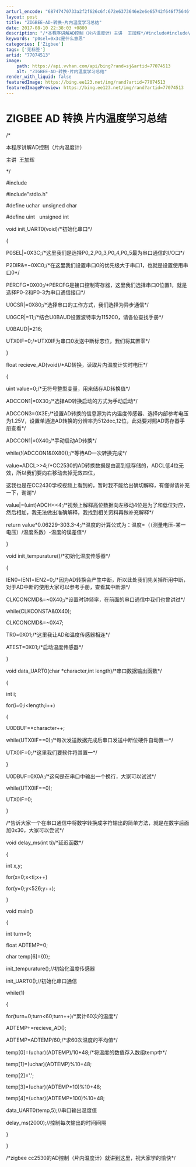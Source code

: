 ```yaml
---
arturl_encode: "68747470733a2f2f626c6f:672e6373646e2e6e65742f646f75646f756475647531333134:2f61727469636c652f64657461696c732f3737303734353133"
layout: post
title: "ZIGBEE-AD-转换-片内温度学习总结"
date: 2017-08-10 22:38:03 +0800
description: "/*本程序讲解AD控制（片内温度计）主讲  王加辉*/#include#include\\\"stdio"
keywords: "p0sel=0x3c是什么意思"
categories: ['Zigbee']
tags: ['无标签']
artid: "77074513"
image:
    path: https://api.vvhan.com/api/bing?rand=sj&artid=77074513
    alt: "ZIGBEE-AD-转换-片内温度学习总结"
render_with_liquid: false
featuredImage: https://bing.ee123.net/img/rand?artid=77074513
featuredImagePreview: https://bing.ee123.net/img/rand?artid=77074513
---
```


# ZIGBEE AD 转换 片内温度学习总结

/\*
  

本程序讲解AD控制（片内温度计）
  

主讲  王加辉
  

\*/
  

#include
  
#include\"stdio.h\"
  
#define uchar  unsigned char
  
#define uint   unsigned int
  
void init\_UART0(void)/\*初始化串口\*/
  
{
  
P0SEL|=0X3C;/\*这里我们是选择P0\_2,P0\_3,P0\_4,P0\_5最为串口通信的I/O口\*/
  
P2DIR&=~0XC0;/\*在这里我们设置串口0的优先级大于串口1，也就是设置使用串口0\*/
  
PERCFG=0X00;/\*PERCFG是接口控制寄存器，这里我们选择串口0位置1，就是选择P0-2和P0-3为串口通信接口\*/
  
  
U0CSR|=0X80;/\*选择串口的工作方式，我们选择为异步通信\*/
  
U0GCR|=11;/\*结合U0BAUD设置波特率为115200，请各位查找手册\*/
  
U0BAUD|=216;
  
UTX0IF=0;/\*UTX0IF为串口0发送中断标志位，我们将其置零\*/
  
}
  
  
float recieve\_AD(void)/\*AD转换，读取片内温度计实时电压\*/
  
{
  
uint value=0;/\*无符号整型变量，用来储存AD转换值\*/
  
ADCCON1|=0X30;/\*选择AD转换启动的方式为手动启动\*/
  
ADCCON3=0X3E;/\*设置AD转换的信息源为片内温度传感器、选择内部参考电压为1.25V，设置单通道AD转换的分辨率为512dec,12位，此处要对照AD寄存器手册查看\*/
  
ADCCON1|=0X40;/\*手动启动AD转换\*/
  
while(!(ADCCON1&0X80));/\*等待AD一次转换完成\*/
  
value=ADCL>>4;/\*CC2530的AD转换数据是由高到低存储的，ADCL低4位无效，所以我们要向右移动去掉无效四位，
  
这我也是在CC2430学校视频上看到的，暂时我不能给出确切解释，有懂得请补充一下，谢谢\*/
  
value|=(uint)ADCH<<4;/\*视频上解释高位数据向左移动4位是为了和低位对应，然后相加，我无法做出准确解释，我找到相关资料再做补充解释\*/
  
return value\*0.06229-303.3-4;/\*温度的计算公式为：温度=（（测量电压-某一电压）/温度系数）-温度的误差值\*/
  
}
  
  
void init\_tempurature()/\*初始化温度传感器\*/
  
{
  
IEN0=IEN1=IEN2=0;/\*因为AD转换会产生中断，所以此处我们先关掉所用中断，对于AD中断的使用大家可以参考手册，查看其中断源\*/
  
CLKCONCMD&=~0X40;/\*设置时钟频率，在前面的串口通信中我们也曾讲过\*/
  
while(CLKCONSTA&0X40);
  
CLKCONCMD&=~0X47;
  
TR0=0X01;/\*这里我让AD和温度传感器相连\*/
  
ATEST=0X01;/\*启动温度传感器\*/
  
}
  
  
void data\_UART0(char \*character,int length)/\*串口数据输出函数\*/
  
{
  
int i;
  
for(i=0;i<length;i++)
  
{
  
U0DBUF=\*character++;
  
while(UTX0IF==0);/\*每次发送数据完成后串口发送中断位硬件自动置一\*/
  
UTX0IF=0;/\*这里我们要软件将其置一\*/
  
}
  
U0DBUF=0X0A;/\*这句是在串口中输出一个换行，大家可以试试\*/
  
while(UTX0IF==0);
  
UTX0IF=0;
  
}
  
/\*告诉大家一个在串口通信中将数字转换成字符输出的简单方法，就是在数字后面加0x30，大家可以尝试\*/
  
void delay\_ms(int ti)/\*延迟函数\*/
  
{
  
int x,y;
  
for(x=0;x<ti;x++)
  
for(y=0;y<526;y++);
  
}
  
void main()
  
{
  
int turn=0;
  
float ADTEMP=0;
  
char temp[6]={0};
  
init\_tempurature();//初始化温度传感器
  
init\_UART0();//初始化串口通信
  
while(1)
  
{
  
for(turn=0;turn<60;turn++)/\*累计60次的温度\*/
  
ADTEMP+=recieve\_AD();
  
ADTEMP=ADTEMP/60;/\*求60次温度的平均值\*/
  
temp[0]=(uchar)(ADTEMP)/10+48;/\*将温度的数值存入数组temp中\*/
  
temp[1]=(uchar)(ADTEMP)%10+48;
  
temp[2]=\'.\';
  
temp[3]=(uchar)(ADTEMP\*10)%10+48;
  
temp[4]=(uchar)(ADTEMP\*100)%10+48;
  
data\_UART0(temp,5);//串口输出温度值
  
delay\_ms(2000);//控制每次输出的时间间隔
  
}
  
}
  
/\*zigbee cc2530的AD控制（片内温度计）就讲到这里，祝大家学的愉快\*/